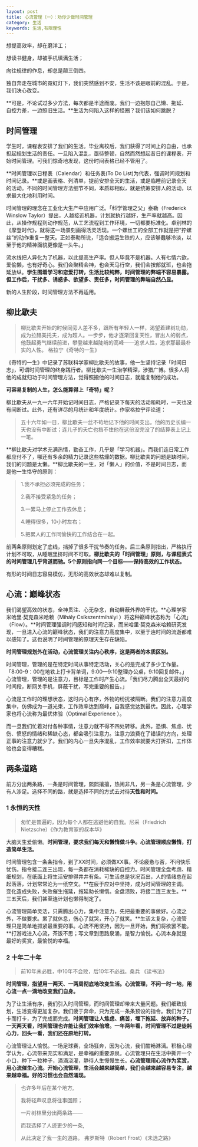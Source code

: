 ```yaml
---
layout: post
title: 心流管理（一）：劝你少做时间管理
category: 生活
keywords: 生活,有限理性
---
```


想提高效率，却在磨洋工；

想读书健身，却被手机填满生活；

向往规律的作息，却总是颠三倒四。

独自奔走在城市的霓虹灯下，我们突然感到不安，生活不该是眼前的混乱。于是，我们决心改变。

**可是，不论试过多少方法，每次都是半途而废。我们一边抱怨自己懒、拖延、自控力差，一边照旧生活。**生活为何陷入这样的怪圈？我们该如何跳脱？

##  时间管理


学生时，课程表安排了我们的生活。毕业离校后，我们获得了时间上的自由，也承担起规划生活的责任。一旦陷入混乱，亟待整顿，自然而然想起昔日的课程表，开始时间管理。可我们惊奇地发现，这份时间表格已经不管用了。

**时间管理以日程表（Calendar）和任务表(To Do List)为代表，强调时间规划和时间记录。**或是画表格、列清单，提前安排全天的生活，或是临睡前记录全天的活动。不同的时间管理方法细节不同，本质却相似，就是统筹安排人的活动，以求最大化地利用时间。

时间管理的理念在工业化大生产中应用广泛。「科学管理之父」泰勒（Frederick Winslow Taylor）提出，人越接近机器，计划就执行越好，生产率就越高。因此，从操作规程到动作规范，从工艺流程到工作环境，一切都要标准化。卓别林的《摩登时代》，就将这一场景刻画得活灵活现。一个螺丝工的全部工作就是把“拧螺丝”的动作重复一整天。正如泰勒所说，「适合搬运生铁的人，应该够蠢够冷淡，以至于他的精神面貌更像是一头牛。」

流水线把人异化为了机器，以此提高生产率。但人毕竟不是机器。人有七情六欲，爱偷懒，也有好奇心。我们会聚精会神，也会天马行空，我们会按部就班，也会拖延放纵。**学生围着学习和恋爱打转，生活比较纯粹，时间管理的弊端不容易暴露。但工作后，干扰多、诱惑多、欲望多、责任多，时间管理的弊端自然凸显。**

新的人生阶段，时间管理方法不再适用。

## 柳比歇夫

> 柳比歇夫开始的时候同旁人差不多，跟所有年轻人一样，渴望着建树功勋，成为拉赫美托夫，成为超人。一步步，他才逐渐回复天性，冒出人的弱点，他鼓起勇气继续前进，攀登越来越陡峭的高峰——追求人性，追求那最最朴实的人性。 格拉宁《奇特的一生》

《奇特的一生》中记录了苏联科学家柳比歇夫的故事，他一生坚持记录「时间日志」，可谓时间管理的终身践行者。柳比歇夫一生治学精深，涉猎广博。很多人将他的成就归功于时间管理方法，觉得照搬他的时间日志，就能复制他的成功。

**可容易复制的人生，怎么能算得上「奇特」呢？**

柳比歇夫从一九一六年开始记时间日志，严格记录下每天的活动和耗时，一天也没有间断过。此外，还有详尽的月统计和年度统计。作家格拉宁评论道：

> 五十六年如一日，柳比歇夫一丝不苟地记下他的时间支出。他的历史长编一天也没有中断过；连儿子的夭亡也挡不住他在这份没完没了的结算表上记上一笔。

**柳比歇夫对学术充满热情，勤奋工作，几乎是「学习机器」。而我们连日常工作都应付不了，哪还有多余的精力记录这些枯燥的数据。柳比歇夫的问题是缺时间，我们的问题是太懒。**柳比歇夫的一生，对「懒人」的价值，不是时间日志，而是他一生恪守的原则：

> 1.我不承担必须完成的任务；
> 
> 2.我不接受紧急的任务；
> 
> 3.一累马上停止工作去休息；
> 
> 4.睡得很多，10小时左右；
> 
> 5.把累人的工作同愉快的工作结合在一起。

前两条原则划定了底线，挡掉了很多干扰节奏的任务。后三条原则指出，严格执行计划不可取，从睡眠里挤时间不可取。**柳比歇夫的「时间管理」原则，与课程表式的时间管理几乎背道而驰。5个原则指向同一个目标——保持高效的工作状态。**

有形的时间日志容易模仿，无形的高效状态却难以复制。

## 心流：巅峰状态

我们渴望高效的状态，全神贯注、心无杂念，自动屏蔽外界的干扰。**心理学家米哈里·契克森米哈赖（Mihály Csíkszentmihályi ）将这种巅峰状态称为「心流」（Flow）。**时间管理强调时间感知和时间记录，而米哈里·契克森米哈赖研究发现，一旦进入心流的巅峰状态，我们的注意力高度集中，以至于连时间的流逝都难以感知了。这也说明了时间管理的原理天生存在缺陷。

**时间管理规划外在活动，心流管理关注内心秩序，这是两者的本质区别。**

时间管理，管理的是在特定时间从事特定活动，关心的是完成了多少工作量。「8:00-9：00在地铁上打卡背单词，9:00—9:10整理办公桌，9:10回复邮件。」心流管理，管理的是注意力，目标是工作时产生心流。「我们尽力腾出全天最好的时间段，断网关手机，屏蔽干扰，写完重要的报告。」

心流是工作时的理想状态，这时内心有序，外物的纷扰被隔断。我们的注意力高度集中，仿佛成为一道光束，工作效率达到巅峰，自我感觉达到最优。因此，心理学家也将心流称为最优体验（Optimal Experience ）。

而一旦我们忙着对付各种事情，注意力就不得不四处转移。此外，恐惧、焦虑、忧伤、愤怒的情绪和稀缺心态，都会吸引注意力。注意力浪费在了错误的方向，处理正事的注意力就少了。我们的内心一旦失序混乱，工作效率就要大打折扣，工作体验也会变得糟糕。

## 两条道路

前方分出两条路，一条是时间管理，熙熙攘攘，热闹非凡，另一条是心流管理，少有人涉足。选择不同的路，就是选择不同的方式去对待**天性和时间。**

### 1 永恒的天性

> 匆忙是普遍的，因为每个人都在逃避他的自我。尼采（Friedrich Nietzsche）《作为教育家的叔本华》

大脑天生爱偷懒。**时间管理，要求我们每天和懒惰做斗争。心流管理顺应懒惰，打造简单生活。**

时间管理包含一条条指令，到了XX时间，必须做XX事。不论疲惫与否，不问快乐忧伤。指令接二连三出现，每一条都在消耗稀缺的自控力。时间管理全盘考虑、精细规划，在纸面上将生活安排得井井有条。可生活总是状况百出，人的情绪总在起起落落，计划常常沦为一纸空文。**在疲于应对中坚持，成为时间管理的主调。变化造成失败，失败催生拖延，拖延助长懒惰。全盘溃败，将接二连三发生。**三五天后，我们甚至连计划也懒得制定了。

心流管理简单灵活，只需腾出心力，集中注意力，先把最重要的事做好。心流之外，不做要求。累了就休息，伤心了就哭，开心了就笑。**生活太复杂，心流管理只是简单地抓紧最重要的事。心流不用坚持，因为一旦开始，我们将欲罢不能。**打游戏进入心流，茶饭不思；写文章到思路泉涌，是智力愉悦。心流本身就是最好的奖赏，最愉悦的幸福。

### 2 十年二十年

> 前10年未必胜，中10年不会败，后10年不必战。桑兵 《读书法》

**时间管理，指望用一两天、一两周彻底地改变生活。心流管理，不问一时一地，用心流一点一滴地改变我们自身。**

为了让生活有序，我们引入时间管理，而时间管理却带来大量问题。我们细致规划，生活变得更加复杂。我们疲于奔命，只为完成一条条预设的指令。我们为了打卡而打卡，为了完成而完成。**时间管理让人焦虑、痛苦，埋下拖延、放弃的种子。一天两天看，时间管理也许能让我们效率倍增。一年两年看，时间管理不过是徒耗心力，回头一看，我们还在原地打转。**

心流管理让人愉悦。一场足球赛，全场狂奔，因为心流，我们酣畅淋漓。积极心理学认为，心流带来充实和满足，是幸福的重要源泉。心流管理只在生活中撕开一个小口，种下一粒种子，滴滴浇灌，静待人生慢慢生长。**心流管理用心流作为奖赏，用心流催生心流。开始心流管理，生活会越来越简单，我们会越来越容易专注，越来越幸福。好的习惯也会自然涌现。**

> 也许多年后在某个地方,
> 
> 我将轻声叹息将往事回顾； 
> 
> 一片树林里分出两条路—— 
> 
> 而我选择了人迹更少的一条,
> 
> 从此决定了我一生的道路。 弗罗斯特（Robert Frost）《未选之路》


